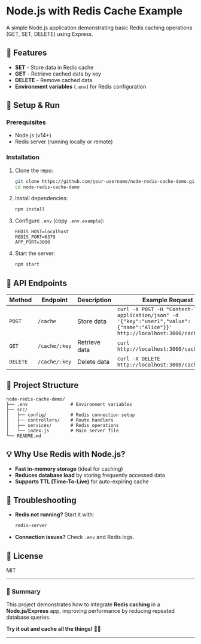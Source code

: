 # **Node.js with Redis Cache Example**  

A simple Node.js application demonstrating basic Redis caching operations (GET, SET, DELETE) using Express.  

## **📌 Features**  
- **SET** - Store data in Redis cache  
- **GET** - Retrieve cached data by key  
- **DELETE** - Remove cached data  
- **Environment variables** (`.env`) for Redis configuration  

## **🚀 Setup & Run**  

### **Prerequisites**  
- Node.js (v14+)  
- Redis server (running locally or remote)  

### **Installation**  
1. Clone the repo:  
   ```bash
   git clone https://github.com/your-username/node-redis-cache-demo.git
   cd node-redis-cache-demo
   ```  

2. Install dependencies:  
   ```bash
   npm install
   ```  

3. Configure `.env` (copy `.env.example`):  
   ```env
   REDIS_HOST=localhost
   REDIS_PORT=6379
   APP_PORT=3000
   ```  

4. Start the server:  
   ```bash
   npm start
   ```  

## **📡 API Endpoints**  

| Method | Endpoint | Description | Example Request |
|--------|----------|-------------|----------------|
| `POST` | `/cache` | Store data | `curl -X POST -H "Content-Type: application/json" -d '{"key":"user1","value":{"name":"Alice"}}' http://localhost:3000/cache` |
| `GET`  | `/cache/:key` | Retrieve data | `curl http://localhost:3000/cache/user1` |
| `DELETE` | `/cache/:key` | Delete data | `curl -X DELETE http://localhost:3000/cache/user1` |

## **📂 Project Structure**  
```
node-redis-cache-demo/
├── .env                # Environment variables
├── src/
│   ├── config/         # Redis connection setup
│   ├── controllers/    # Route handlers
│   ├── services/       # Redis operations
│   └── index.js        # Main server file
└── README.md
```

## **💡 Why Use Redis with Node.js?**  
- **Fast in-memory storage** (ideal for caching)  
- **Reduces database load** by storing frequently accessed data  
- **Supports TTL (Time-To-Live)** for auto-expiring cache  

## **🔧 Troubleshooting**  
- **Redis not running?** Start it with:  
  ```bash
  redis-server
  ```
- **Connection issues?** Check `.env` and Redis logs.  

## **📜 License**  
MIT  

---

### **🎯 Summary**  
This project demonstrates how to integrate **Redis caching** in a **Node.js/Express** app, improving performance by reducing repeated database queries.  

**Try it out and cache all the things!** 🚀🔥  

---


